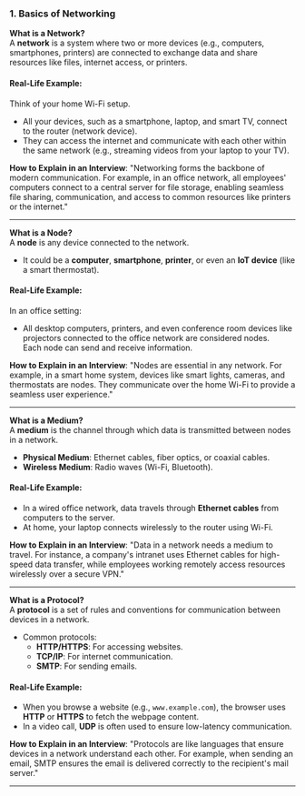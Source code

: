 ### **1. Basics of Networking**

**What is a Network?**  
A **network** is a system where two or more devices (e.g., computers, smartphones, printers) are connected to exchange data and share resources like files, internet access, or printers.

#### **Real-Life Example**:
Think of your home Wi-Fi setup.  
- All your devices, such as a smartphone, laptop, and smart TV, connect to the router (network device).
- They can access the internet and communicate with each other within the same network (e.g., streaming videos from your laptop to your TV).

**How to Explain in an Interview**:
"Networking forms the backbone of modern communication. For example, in an office network, all employees' computers connect to a central server for file storage, enabling seamless file sharing, communication, and access to common resources like printers or the internet."

---

**What is a Node?**  
A **node** is any device connected to the network.  
- It could be a **computer**, **smartphone**, **printer**, or even an **IoT device** (like a smart thermostat).

#### **Real-Life Example**:
In an office setting:  
- All desktop computers, printers, and even conference room devices like projectors connected to the office network are considered nodes.  
Each node can send and receive information.

**How to Explain in an Interview**:
"Nodes are essential in any network. For example, in a smart home system, devices like smart lights, cameras, and thermostats are nodes. They communicate over the home Wi-Fi to provide a seamless user experience."

---

**What is a Medium?**  
A **medium** is the channel through which data is transmitted between nodes in a network.  
- **Physical Medium**: Ethernet cables, fiber optics, or coaxial cables.  
- **Wireless Medium**: Radio waves (Wi-Fi, Bluetooth).

#### **Real-Life Example**:
- In a wired office network, data travels through **Ethernet cables** from computers to the server.  
- At home, your laptop connects wirelessly to the router using Wi-Fi.

**How to Explain in an Interview**:
"Data in a network needs a medium to travel. For instance, a company's intranet uses Ethernet cables for high-speed data transfer, while employees working remotely access resources wirelessly over a secure VPN."

---

**What is a Protocol?**  
A **protocol** is a set of rules and conventions for communication between devices in a network.  
- Common protocols:  
  - **HTTP/HTTPS**: For accessing websites.  
  - **TCP/IP**: For internet communication.  
  - **SMTP**: For sending emails.

#### **Real-Life Example**:
- When you browse a website (e.g., `www.example.com`), the browser uses **HTTP** or **HTTPS** to fetch the webpage content.
- In a video call, **UDP** is often used to ensure low-latency communication.

**How to Explain in an Interview**:
"Protocols are like languages that ensure devices in a network understand each other. For example, when sending an email, SMTP ensures the email is delivered correctly to the recipient's mail server."

---